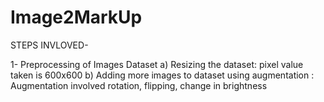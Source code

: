 # Image2MarkUp

STEPS INVLOVED- 

1- Preprocessing of Images Dataset
    a) Resizing the dataset: pixel value taken is 600x600
    b) Adding more images to dataset using augmentation : Augmentation involved rotation, flipping, change in brightness
